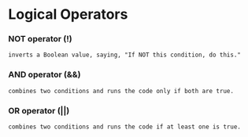 #   Logical Operators

### NOT operator (!)    
```inverts a Boolean value, saying, "If NOT this condition, do this."```
### AND operator (&&)   
```combines two conditions and runs the code only if both are true.```
### OR operator (||)    
```combines two conditions and runs the code if at least one is true.```
